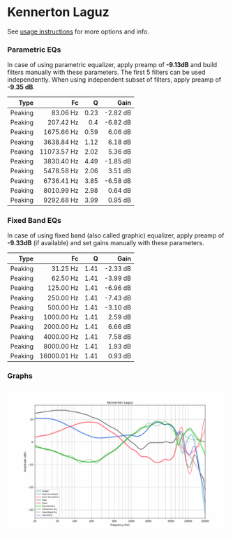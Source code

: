 # Kennerton Laguz
See [usage instructions](https://github.com/jaakkopasanen/AutoEq#usage) for more options and info.

### Parametric EQs
In case of using parametric equalizer, apply preamp of **-9.13dB** and build filters manually
with these parameters. The first 5 filters can be used independently.
When using independent subset of filters, apply preamp of **-9.35 dB**.

| Type    | Fc          |    Q | Gain     |
|--------:|------------:|-----:|---------:|
| Peaking | 83.06 Hz    | 0.23 | -2.82 dB |
| Peaking | 207.42 Hz   | 0.4  | -6.82 dB |
| Peaking | 1675.66 Hz  | 0.59 | 6.06 dB  |
| Peaking | 3638.84 Hz  | 1.12 | 6.18 dB  |
| Peaking | 11073.57 Hz | 2.02 | 5.36 dB  |
| Peaking | 3830.40 Hz  | 4.49 | -1.85 dB |
| Peaking | 5478.58 Hz  | 2.06 | 3.51 dB  |
| Peaking | 6736.41 Hz  | 3.85 | -6.58 dB |
| Peaking | 8010.99 Hz  | 2.98 | 0.64 dB  |
| Peaking | 9292.68 Hz  | 3.99 | 0.95 dB  |

### Fixed Band EQs
In case of using fixed band (also called graphic) equalizer, apply preamp of **-9.33dB**
(if available) and set gains manually with these parameters.

| Type    | Fc          |    Q | Gain     |
|--------:|------------:|-----:|---------:|
| Peaking | 31.25 Hz    | 1.41 | -2.33 dB |
| Peaking | 62.50 Hz    | 1.41 | -3.99 dB |
| Peaking | 125.00 Hz   | 1.41 | -6.96 dB |
| Peaking | 250.00 Hz   | 1.41 | -7.43 dB |
| Peaking | 500.00 Hz   | 1.41 | -3.10 dB |
| Peaking | 1000.00 Hz  | 1.41 | 2.59 dB  |
| Peaking | 2000.00 Hz  | 1.41 | 6.66 dB  |
| Peaking | 4000.00 Hz  | 1.41 | 7.58 dB  |
| Peaking | 8000.00 Hz  | 1.41 | 1.93 dB  |
| Peaking | 16000.01 Hz | 1.41 | 0.93 dB  |

### Graphs
![](./Kennerton%20Laguz.png)